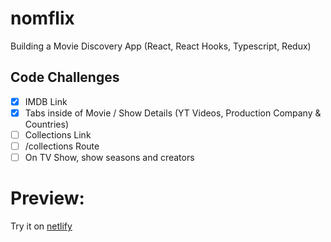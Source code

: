 # nomflix

Building a Movie Discovery App (React, React Hooks, Typescript, Redux)

## Code Challenges

-   [x] IMDB Link
-   [x] Tabs inside of Movie / Show Details (YT Videos, Production Company & Countries)
-   [ ] Collections Link
-   [ ] /collections Route
-   [ ] On TV Show, show seasons and creators

# Preview:

Try it on [netlify]()
